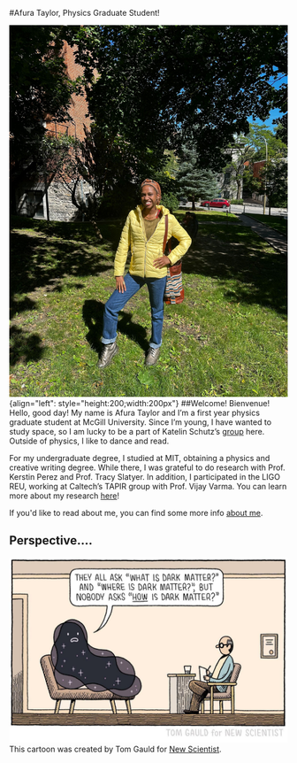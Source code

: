 #Afura Taylor, Physics Graduate Student!


![profile picture](media/profilepic.jpg "photo of me outside McGill's TSI!"){align="left": style="height:200;width:200px"}
##Welcome! Bienvenue!
Hello, good day! My name is Afura Taylor and I’m a first year physics graduate student at McGill University. Since I’m young, I have wanted to study space, so I am lucky to be a part of Katelin Schutz’s [group](https://katelinschutz.com/) here. Outside of physics, I like to dance and read. 

For my undergraduate degree, I studied at MIT, obtaining a physics and creative writing degree. While there, I was grateful to do research with Prof. Kerstin Perez and Prof. Tracy Slatyer. In addition, I participated in the LIGO REU, working at Caltech’s TAPIR group with Prof. Vijay Varma. You can learn more about my research [here](./reasearch/index.md)!



If you'd like to read about me, you can find some more info [about me](./about/index.md).


## Perspective.... 

[![how is dark matter](./media/darkmattercartoon.jpg "Dark Matter")](https://www.newscientist.com/article/2267304-tom-gauld-has-a-heart-to-heart-with-dark-matter/#)
This cartoon was created by Tom Gauld for [New Scientist](https://www.newscientist.com/article/2267304-tom-gauld-has-a-heart-to-heart-with-dark-matter/).